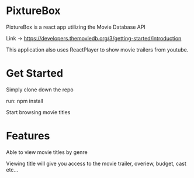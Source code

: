 # PixtureBox

PixtureBox is a react app utilizing the Movie Database API

Link -> 
https://developers.themoviedb.org/3/getting-started/introduction

This application also uses ReactPlayer to show movie trailers from youtube.

# Get Started

Simply clone down the repo

run: npm install 

Start browsing movie titles

# Features

Able to view movie titles by genre

Viewing title will give you access to the movie trailer, overiew, budget, cast etc...


